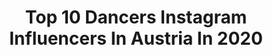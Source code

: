 ---
title: Top 10 Dancers Instagram Influencers In Austria In 2020
description: >-
  Find top dancers Instagram influencers in Austria in 2020. Most popular hashtags: #dancer #ballet #model #photography.
platform: Instagram
profiles:
  - username: "glasinova"
    fullname: >-
      Katharina Glas
    location: "Austria"
    followers: 14576
    engagement: 1180
    commentsToLikes: 0.015560
    avatar: "https://scontent-lht6-1.cdninstagram.com/v/t51.2885-19/s320x320/12935125_585967094896229_304459836_a.jpg?_nc_ht=scontent-lht6-1.cdninstagram.com&_nc_ohc=F9-EGYViRAwAX_i8TB-&oh=c4638b7402352c1e0ef8521d7bdf6faa&oe=5EBCD0A7"
    verified: false
    hashtags: "#ilovesewing, #couplegoals, #refashion, #whomademyclothes"
  - username: "aslalex"
    fullname: >-
      Alex Asl
    location: "Austria"
    followers: 2239
    engagement: 2022
    commentsToLikes: 0.052819
    avatar: "https://scontent-lht6-1.cdninstagram.com/v/t51.2885-19/s320x320/75430282_2430185163746513_4162397778879709184_n.jpg?_nc_ht=scontent-lht6-1.cdninstagram.com&_nc_ohc=dMtk8KYg4s4AX-zv7_p&oh=1001abf28a577340e9b8642f7d62f327&oe=5EB5772A"
    verified: false
    hashtags: "#shuffle, #good, #feelinit, #shapes"
  - username: "cherevychko_denys"
    fullname: >-
      CHEREVYCHKO DENYS
    location: "Austria"
    followers: 25122
    engagement: 1105
    commentsToLikes: 0.012267
    avatar: "https://scontent-ams4-1.cdninstagram.com/v/t51.2885-19/s320x320/14547623_401299063534838_6931892819913080832_a.jpg?_nc_ht=scontent-ams4-1.cdninstagram.com&_nc_ohc=t71_VYmuFgkAX8BoIQN&oh=690482e83f8c3b6bd8ce053da3abaae1&oe=5EB4D357"
    verified: false
    hashtags: "#dancevideos, #universaldance, #dancersandballet, #dancevideo"
  - username: "konovalovaliudmila"
    fullname: >-
      Liudmila Konovalova
    location: "Austria"
    followers: 40789
    engagement: 390
    commentsToLikes: 0.013369
    avatar: "https://scontent-bos3-1.cdninstagram.com/v/t51.2885-19/10326434_697650516966724_89261232_a.jpg?_nc_ht=scontent-bos3-1.cdninstagram.com&_nc_ohc=gy0TPn13fKEAX-fWymV&oh=aa6de10622d03672e7e20d1ad2979b70&oe=5EAE4238"
    verified: false
    hashtags: "#irinaromanova, #pasdedeux, #flexible, #pointe"
  - username: "christinazauner_"
    fullname: >-
      Christina Zauner
    location: "Austria"
    followers: 6406
    engagement: 646
    commentsToLikes: 0.032879
    avatar: "https://scontent-amt2-1.cdninstagram.com/v/t51.2885-19/s320x320/84327041_210884876759088_121798005429895168_n.jpg?_nc_ht=scontent-amt2-1.cdninstagram.com&_nc_ohc=5zdJQAPPI54AX9Oli-8&oh=dfd214a2572864d906e917886234d439&oe=5E867DE3"
    verified: false
    hashtags: "#circusaroundtheworld, #learningnewthing, #barcelona, #staythefuckhome"
  - username: "anamariastojimenov"
    fullname: >-
      aна-марија Salsation
    location: "Austria"
    followers: 5348
    engagement: 1606
    commentsToLikes: 0.054286
    avatar: "https://scontent-ams4-1.cdninstagram.com/v/t51.2885-19/s320x320/91849157_1137524806602382_5227035088255975424_n.jpg?_nc_ht=scontent-ams4-1.cdninstagram.com&_nc_ohc=MP8Yh2RIDGsAX_bNyoe&oh=fd6a4ff27b069090170167f1077b677d&oe=5EB945DC"
    verified: false
    hashtags: "#goodtimes, #style, #kyilejenner, #couplegoals"
  - username: "mr.wjohn_"
    fullname: >-
      Fabian Wimberger - FW Fotos
    location: "Austria"
    followers: 25042
    engagement: 1226
    commentsToLikes: 0.024943
    avatar: "https://scontent-ams4-1.cdninstagram.com/v/t51.2885-19/s320x320/36902493_649949695367175_3760088999717240832_n.jpg?_nc_ht=scontent-ams4-1.cdninstagram.com&_nc_ohc=YsVo2ZZLgjsAX-kQbqC&oh=ad9b1ee0043dac8fab815e3d8b8d5d75&oe=5EBB2AF8"
    verified: false
    hashtags: "#linzcity, #linzertattooatelier, #wels, #makeup"
  - username: "daisy.seilern"
    fullname: >-
      Daisy Seilern Photography
    location: "Austria"
    followers: 16281
    engagement: 202
    commentsToLikes: 0.078538
    avatar: "https://scontent-ams4-1.cdninstagram.com/v/t51.2885-19/s320x320/19984827_1603316363025534_3804233476744413184_n.jpg?_nc_ht=scontent-ams4-1.cdninstagram.com&_nc_ohc=KrvDGH4pPrMAX8u-G7P&oh=f9557ee9bfdc4cfbbe06cba08cd10a58&oe=5EB82FAE"
    verified: false
    hashtags: "#bunnyoftheday, #napcpxoxo, #candidchildhood, #thecreatart"
  - username: "salobassjosie"
    fullname: >-
      Luise Salome Josephine
    location: "Austria"
    followers: 5950
    engagement: 1200
    commentsToLikes: 0.029688
    avatar: "https://scontent-nrt1-1.cdninstagram.com/v/t51.2885-19/s320x320/88220495_129107941870026_4910556566169583616_n.jpg?_nc_ht=scontent-nrt1-1.cdninstagram.com&_nc_ohc=9U1uB1IneOwAX_jEAGS&oh=b09916824746e28c0815d62e16c94337&oe=5E9F97A8"
    verified: false
    hashtags: "#femalemusician, #hughesandkettner, #vroom, #cover"
  - username: "bineetkaurr"
    fullname: >-
      Bineet Kaur
    location: "Austria"
    followers: 5121
    engagement: 1073
    commentsToLikes: 0.014870
    avatar: "https://scontent-ams4-1.cdninstagram.com/v/t51.2885-19/s320x320/52043290_2139793889402144_2826406888168488960_n.jpg?_nc_ht=scontent-ams4-1.cdninstagram.com&_nc_ohc=Vrk1S3pjuvUAX8Vmcox&oh=62a6a0a8073b44a777b5f51bfd00b963&oe=5EBB9117"
    verified: false
    hashtags: "#trybe, #trybedancestudio, #bollywoodworkshop, #berlindance"
---